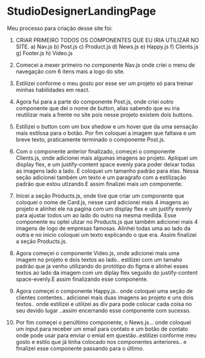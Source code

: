 # StudioDesignerLandingPage

Meu processo para criação desse site foi:

1. CRIAR PRIMEIRO TODOS OS COMPONENTES QUE EU IRIA UTILIZAR NO SITE.
 a) Nav.js
 b) Post.js
 c) Product.js
 d) News.js
 e) Happy.js
 f) Clients.js
 g) Footer.js
 h) Video.js

2. Comecei a mexer primeiro no componente Nav.js onde criei o menu de navegação com 6 itens mais a logo do site.

3. Estilizei conforme o meu gosto por esse ser um projeto só para treinar minhas habilidades em react.

4. Agora fui para a parte do componente Post.js, onde criei outro componente que dei o nome de button, alías sabendo que eu iria reutilizar mais a frente no site pois nesse projeto existem dois buttons.

5. Estilizei o button com um box shedow e um hover que da uma sensação mais estilosa para o botão. Por fim coloquei a imagem que faltava e um breve texto, praticamente terminado o componente Post.js.

6. Com o componente anterior finalizado, começei o componente Clients.js, onde adicionei mais algumas imagens ao projeto. Apliquei um display flex, e um justify-content space evenly para poder deixar todas as imagens lado a lado. E coloquei um tamanho padrão para elas. Nessa seção adicionei também um texto e um paragrafo com a estilização padrão que estou utizando.E assim finalizei mais um componente.

7. Inicei a seção Products.js, onde tive que criar um componente que coloquei o nome de Card.js, nesse card adicionei mais 4 imagens ao projeto e alinhei ele na pagina com um display flex e um justify evenly para ajustar todos um ao lado do outro na mesma medida. Esse componente eu optei ulizar no Products.js que também adicionei mais 4 imagens de logo de empresas famosas. Alinhei todas uma ao lado da outra e no inicio coloquei um texto explicando o que era. Assim finalizei a seção Products.js.

8. Agora começei o componente Video.js, onde adicionei mais uma imagem no projeto e dois textos ao lado.. estilizei com um tamaho padrão que ja venho utilizando do protótipo do figma e alinhei esses textos ao lado da imagem com um diplay flex seguido do justify-content space-evenly.E assim finalizando esse componente.

9. Agora começei o componente Happy.js.. onde coloquei uma seção de clientes contentes.. adicionei mais duas imagens ao projeto e uns dois textos.. onde estilizei e utilizei as div para pode colocar cada coisa no seu devido lugar ..assim encerrando esse componente com sucesso.

10. Por fim começei o penúltimo componente, o News.js... onde coloquei um input para receber um email para contato  e um botão de contato onde pode usar para enviar o emial em questão..estilizei conforme meu gosto e estilo que já tinha colocado nos componentes anteriores.. e finalizei esse componente passando para o último.
   

  
